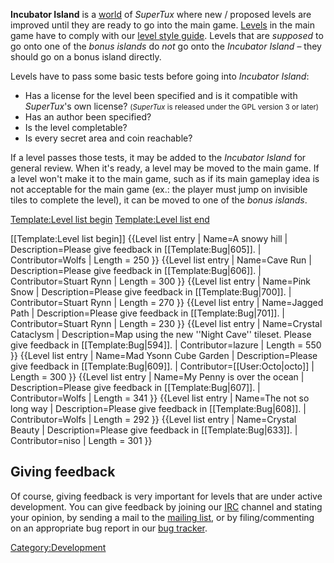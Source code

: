 **Incubator Island** is a [world](world "wikilink") of *SuperTux* where new / proposed levels are improved until they are ready to go into the main game. [Levels](Levels "wikilink") in the main game have to comply with our [level style guide](level_style_guide "wikilink"). Levels that are *supposed* to go onto one of the *bonus islands* do *not* go onto the *Incubator Island* – they should go on a bonus island directly.

Levels have to pass some basic tests before going into *Incubator Island*:

-   Has a license for the level been specified and is it compatible with *SuperTux*'s own license?
    <small>(*SuperTux* is released under the GPL version 3 or later)</small>
-   Has an author been specified?
-   Is the level completable?
-   Is every secret area and coin reachable?

If a level passes those tests, it may be added to the *Incubator Island* for general review. When it's ready, a level may be moved to the main game. If a level won't make it to the main game, such as if its main gameplay idea is not acceptable for the main game (ex.: the player must jump on invisible tiles to complete the level), it can be moved to one of the *bonus islands*.

[Template:Level list begin](Template:Level_list_begin "wikilink") [Template:Level list end](Template:Level_list_end "wikilink")

[[Template:Level list begin]]
{{Level list entry
| Name=A snowy hill
| Description=Please give feedback in [[Template:Bug|605]].
| Contributor=Wolfs
| Length = 250
}}
{{Level list entry
| Name=Cave Run
| Description=Please give feedback in [[Template:Bug|606]].
| Contributor=Stuart Rynn
| Length = 300
}}
{{Level list entry
| Name=Pink Snow
| Description=Please give feedback in [[Template:Bug|700]].
| Contributor=Stuart Rynn
| Length = 270
}}
{{Level list entry
| Name=Jagged Path
| Description=Please give feedback in [[Template:Bug|701]].
| Contributor=Stuart Rynn
| Length = 230
}}
{{Level list entry
| Name=Crystal Cataclysm
| Description=Map using the new ''Night Cave'' tileset. Please give feedback in [[Template:Bug|594]].
| Contributor=lazure
| Length = 550
}}
{{Level list entry
| Name=Mad Ysonn Cube Garden
| Description=Please give feedback in [[Template:Bug|609]].
| Contributor=[[User:Octo|octo]]
| Length = 300
}}
{{Level list entry
| Name=My Penny is over the ocean
| Description=Please give feedback in [[Template:Bug|607]].
| Contributor=Wolfs
| Length = 341
}}
{{Level list entry
| Name=The not so long way
| Description=Please give feedback in [[Template:Bug|608]].
| Contributor=Wolfs
| Length = 292
}}
{{Level list entry
| Name=Crystal Beauty
| Description=Please give feedback in [[Template:Bug|633]].
| Contributor=niso
| Length = 301
}}


Giving feedback
--------------

Of course, giving feedback is very important for levels that are under active development. You can give feedback by joining our [IRC](IRC "wikilink") channel and stating your opinion, by sending a mail to the [mailing list](mailing_list "wikilink"), or by filing/commenting on an appropriate bug report in our [bug tracker](bug_tracker "wikilink").

<Category:Development>
